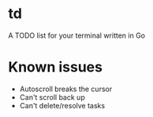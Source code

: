 # td
A TODO list for your terminal written in Go

# Known issues
- Autoscroll breaks the cursor
- Can't scroll back up
- Can't delete/resolve tasks
